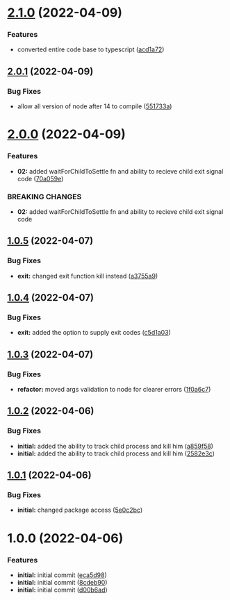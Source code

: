 # [2.1.0](https://github.com/GabiCtrlZ/c-fork/compare/v2.0.1...v2.1.0) (2022-04-09)


### Features

* converted entire code base to typescript ([acd1a72](https://github.com/GabiCtrlZ/c-fork/commit/acd1a72af96896c6d92ad0fc8a53b498654f15c7))

## [2.0.1](https://github.com/GabiCtrlZ/c-fork/compare/v2.0.0...v2.0.1) (2022-04-09)


### Bug Fixes

* allow all version of node after 14 to compile ([551733a](https://github.com/GabiCtrlZ/c-fork/commit/551733a22d07fc3e2ab44cedebd67eb646559207))

# [2.0.0](https://github.com/GabiCtrlZ/c-fork/compare/v1.0.5...v2.0.0) (2022-04-09)


### Features

* **02:** added waitForChildToSettle fn and ability to recieve child exit signal code ([70a059e](https://github.com/GabiCtrlZ/c-fork/commit/70a059e008e59b1310a9ef6e7520acb4cae82fa6))


### BREAKING CHANGES

* **02:** added waitForChildToSettle fn and ability to recieve child exit signal code

## [1.0.5](https://github.com/GabiCtrlZ/c-fork/compare/v1.0.4...v1.0.5) (2022-04-07)


### Bug Fixes

* **exit:** changed exit function kill instead ([a3755a9](https://github.com/GabiCtrlZ/c-fork/commit/a3755a9893e0ea06f3079cdef5da943868bde5ec))

## [1.0.4](https://github.com/GabiCtrlZ/c-fork/compare/v1.0.3...v1.0.4) (2022-04-07)


### Bug Fixes

* **exit:** added the option to supply exit codes ([c5d1a03](https://github.com/GabiCtrlZ/c-fork/commit/c5d1a03ac6f3a12e6358f23d59594b69d94add26))

## [1.0.3](https://github.com/GabiCtrlZ/c-fork/compare/v1.0.2...v1.0.3) (2022-04-07)


### Bug Fixes

* **refactor:** moved args validation to node for clearer errors ([1f0a6c7](https://github.com/GabiCtrlZ/c-fork/commit/1f0a6c7468c47ec758f2fb22b56b0dd55337b82e))

## [1.0.2](https://github.com/GabiCtrlZ/c-fork/compare/v1.0.1...v1.0.2) (2022-04-06)


### Bug Fixes

* **initial:** added the ability to track child process and kill him ([a859f58](https://github.com/GabiCtrlZ/c-fork/commit/a859f58646a1e9b18410f718084d7d8beea30f21))
* **initial:** added the ability to track child process and kill him ([2582e3c](https://github.com/GabiCtrlZ/c-fork/commit/2582e3c080fbc52645b9f4e4c56fb867fde85f6c))

## [1.0.1](https://github.com/GabiCtrlZ/c-fork/compare/v1.0.0...v1.0.1) (2022-04-06)


### Bug Fixes

* **initial:** changed package access ([5e0c2bc](https://github.com/GabiCtrlZ/c-fork/commit/5e0c2bc8459a76a75652f8c56697a9a20d9a869d))

# 1.0.0 (2022-04-06)


### Features

* **initial:** initial commit ([eca5d98](https://github.com/GabiCtrlZ/c-fork/commit/eca5d9867a6bc8109df8c2543d01a54c9fab4d4c))
* **initial:** initial commit ([8cdeb90](https://github.com/GabiCtrlZ/c-fork/commit/8cdeb9085bc2d84c61de168c12f3283d3c06b073))
* **initial:** initial commit ([d00b6ad](https://github.com/GabiCtrlZ/c-fork/commit/d00b6ad27287005c6cd5c116906637c98ceb42aa))
